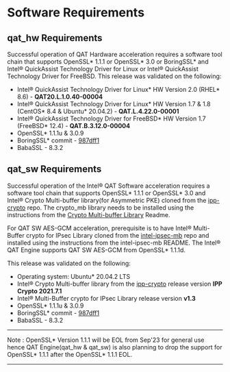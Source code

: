 # Software Requirements

## qat_hw Requirements
Successful operation of QAT Hardware acceleration requires a software tool chain
that supports OpenSSL\* 1.1.1 or OpenSSL\* 3.0 or BoringSSL\* and Intel&reg; QuickAssist
Technology Driver for Linux or Intel&reg;  QuickAssist Technology
Driver for FreeBSD. This release was validated on the following:

* Intel&reg; QuickAssist Technology Driver for Linux\* HW Version 2.0 (RHEL\* 8.6) - **QAT20.L.1.0.40-00004**
* Intel&reg; QuickAssist Technology Driver for Linux\* HW Version 1.7 & 1.8 (CentOS\* 8.4 & Ubuntu\* 20.04.2) - **QAT.L.4.22.0-00001**
* Intel&reg; QuickAssist Technology Driver for FreeBSD\* HW Version 1.7 (FreeBSD\* 12.4) - **QAT.B.3.12.0-00004**
* OpenSSL\* 1.1.1u & 3.0.9
* BoringSSL\* commit - [987dff1][1]
* BabaSSL - 8.3.2

## qat_sw Requirements
Successful operation of the Intel&reg; QAT Software acceleration requires a
software tool chain that supports OpenSSL\* 1.1.1 or OpenSSL\* 3.0 and Intel&reg;
Crypto Multi-buffer library(for Asymmetric PKE) cloned from the [ipp-crypto][2] repo.
The crypto_mb library needs to be installed using the instructions from the
[Crypto Multi-buffer Library][3] Readme.

For QAT SW AES-GCM acceleration, prerequisite is to have Intel&reg;
Multi-Buffer crypto for IPsec Library cloned from the [intel-ipsec-mb][4]
repo and installed using the instructions from the intel-ipsec-mb README.
The Intel&reg; QAT Engine supports QAT SW AES-GCM from OpenSSL\* 1.1.1d.

This release was validated on the following:

* Operating system: Ubuntu\* 20.04.2 LTS
* Intel&reg; Crypto Multi-buffer library from the [ipp-crypto][2] release
  version **IPP Crypto 2021.7.1**
* Intel&reg; Multi-Buffer crypto for IPsec Library release version **v1.3**
* OpenSSL\* 1.1.1u & 3.0.9
* BoringSSL\* commit - [987dff1][1]
* BabaSSL - 8.3.2

--------------------------------------------------------------------------------

Note : OpenSSL\* Version 1.1.1 will be EOL from Sep'23 for general use hence
QAT Engine(qat_hw & qat_sw) is also planning to drop the support for OpenSSL\*
1.1.1 after the OpenSSL\* 1.1.1 EOL.

--------------------------------------------------------------------------------

[1]:https://github.com/google/boringssl/commit/987dff1a9fa953a8c7dffa369d78caae02b8d9ab
[2]:https://github.com/intel/ipp-crypto
[3]:https://github.com/intel/ipp-crypto/tree/develop/sources/ippcp/crypto_mb
[4]:https://github.com/intel/intel-ipsec-mb
